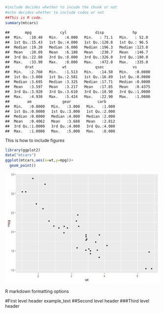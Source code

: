 ``` r
#include decides whether to incude the chunk or not
#echo decides whether to include codes or not
##This is R code.
summary(mtcars)
```

    ##       mpg             cyl             disp             hp       
    ##  Min.   :10.40   Min.   :4.000   Min.   : 71.1   Min.   : 52.0  
    ##  1st Qu.:15.43   1st Qu.:4.000   1st Qu.:120.8   1st Qu.: 96.5  
    ##  Median :19.20   Median :6.000   Median :196.3   Median :123.0  
    ##  Mean   :20.09   Mean   :6.188   Mean   :230.7   Mean   :146.7  
    ##  3rd Qu.:22.80   3rd Qu.:8.000   3rd Qu.:326.0   3rd Qu.:180.0  
    ##  Max.   :33.90   Max.   :8.000   Max.   :472.0   Max.   :335.0  
    ##       drat             wt             qsec             vs        
    ##  Min.   :2.760   Min.   :1.513   Min.   :14.50   Min.   :0.0000  
    ##  1st Qu.:3.080   1st Qu.:2.581   1st Qu.:16.89   1st Qu.:0.0000  
    ##  Median :3.695   Median :3.325   Median :17.71   Median :0.0000  
    ##  Mean   :3.597   Mean   :3.217   Mean   :17.85   Mean   :0.4375  
    ##  3rd Qu.:3.920   3rd Qu.:3.610   3rd Qu.:18.90   3rd Qu.:1.0000  
    ##  Max.   :4.930   Max.   :5.424   Max.   :22.90   Max.   :1.0000  
    ##        am              gear            carb      
    ##  Min.   :0.0000   Min.   :3.000   Min.   :1.000  
    ##  1st Qu.:0.0000   1st Qu.:3.000   1st Qu.:2.000  
    ##  Median :0.0000   Median :4.000   Median :2.000  
    ##  Mean   :0.4062   Mean   :3.688   Mean   :2.812  
    ##  3rd Qu.:1.0000   3rd Qu.:4.000   3rd Qu.:4.000  
    ##  Max.   :1.0000   Max.   :5.000   Max.   :8.000

This is how to include figures

``` r
library(ggplot2)
data("mtcars")
ggplot(mtcars,aes(x=wt,y=mpg))+
  geom_point()
```

![](Homework_Markdown_files/figure-gfm/Include%20figures-1.png)<!-- -->

R markdown formatting options

\#First level header example_text \##Second level header \###Third level
header
